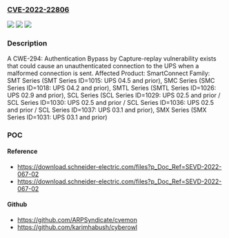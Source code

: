 ### [CVE-2022-22806](https://cve.mitre.org/cgi-bin/cvename.cgi?name=CVE-2022-22806)
![](https://img.shields.io/static/v1?label=Product&message=SmartConnect%20&color=blue)
![](https://img.shields.io/static/v1?label=Version&message=n%2Fa&color=blue)
![](https://img.shields.io/static/v1?label=Vulnerability&message=CWE-294%20Authentication%20Bypass%20by%20Capture-replay&color=brighgreen)

### Description

A CWE-294: Authentication Bypass by Capture-replay vulnerability exists that could cause an unauthenticated connection to the UPS when a malformed connection is sent. Affected Product: SmartConnect Family: SMT Series (SMT Series ID=1015: UPS 04.5 and prior), SMC Series (SMC Series ID=1018: UPS 04.2 and prior), SMTL Series (SMTL Series ID=1026: UPS 02.9 and prior), SCL Series (SCL Series ID=1029: UPS 02.5 and prior / SCL Series ID=1030: UPS 02.5 and prior / SCL Series ID=1036: UPS 02.5 and prior / SCL Series ID=1037: UPS 03.1 and prior), SMX Series (SMX Series ID=1031: UPS 03.1 and prior)

### POC

#### Reference
- https://download.schneider-electric.com/files?p_Doc_Ref=SEVD-2022-067-02
- https://download.schneider-electric.com/files?p_Doc_Ref=SEVD-2022-067-02

#### Github
- https://github.com/ARPSyndicate/cvemon
- https://github.com/karimhabush/cyberowl

